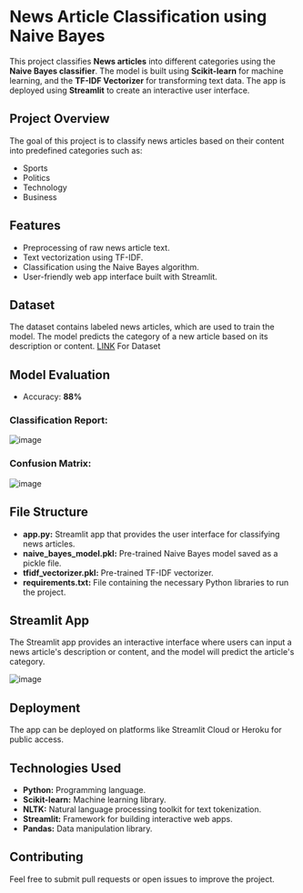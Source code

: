 # News Article Classification using Naive Bayes
This project classifies **News articles** into different categories using the **Naive Bayes classifier**. The model is built using **Scikit-learn** for machine learning, and the **TF-IDF Vectorizer** for transforming text data. The app is deployed using **Streamlit** to create an interactive user interface.

## Project Overview
The goal of this project is to classify news articles based on their content into predefined categories such as:

+ Sports
+ Politics
+ Technology
+ Business

## Features

+ Preprocessing of raw news article text.
+ Text vectorization using TF-IDF.
+ Classification using the Naive Bayes algorithm.
+ User-friendly web app interface built with Streamlit.

## Dataset
The dataset contains labeled news articles, which are used to train the model. The model predicts the category of a new article based on its description or content.
[LINK](https://www.kaggle.com/datasets/amananandrai/ag-news-classification-dataset) For Dataset

## Model Evaluation
+ Accuracy: **88%**

### Classification Report:

![image](https://github.com/user-attachments/assets/cb1a9138-b45a-4642-804a-f1fbcd2b54bd)


### Confusion Matrix:

![image](https://github.com/user-attachments/assets/0423178d-d8c2-4cf6-b3e0-c5c9ae120e85)


## File Structure
+ **app.py:** Streamlit app that provides the user interface for classifying news articles.
+ **naive_bayes_model.pkl:** Pre-trained Naive Bayes model saved as a pickle file.
+ **tfidf_vectorizer.pkl:** Pre-trained TF-IDF vectorizer.
+ **requirements.txt:** File containing the necessary Python libraries to run the project.

## Streamlit App
The Streamlit app provides an interactive interface where users can input a news article's description or content, and the model will predict the article's category.

![image](https://github.com/user-attachments/assets/3ae3edb7-73bd-4176-9221-e9f29807c5dd)


## Deployment
The app can be deployed on platforms like Streamlit Cloud or Heroku for public access.

## Technologies Used
+ **Python:** Programming language.
+ **Scikit-learn:** Machine learning library.
+ **NLTK:** Natural language processing toolkit for text tokenization.
+ **Streamlit:** Framework for building interactive web apps.
+ **Pandas:** Data manipulation library.

## Contributing
Feel free to submit pull requests or open issues to improve the project.
